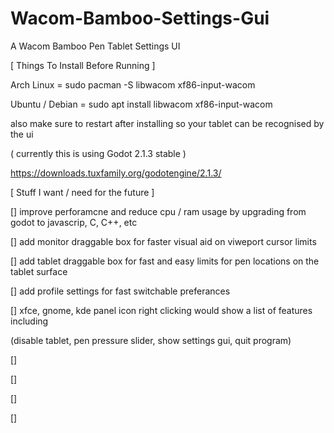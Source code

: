 # Wacom-Bamboo-Settings-Gui
A Wacom Bamboo Pen Tablet Settings UI

[ Things To Install Before Running ]

Arch Linux = sudo pacman -S libwacom xf86-input-wacom

Ubuntu / Debian = sudo apt install libwacom xf86-input-wacom

also make sure to restart after installing so your tablet can be recognised by the ui

( currently this is using Godot 2.1.3 stable )

https://downloads.tuxfamily.org/godotengine/2.1.3/


[ Stuff I want / need for the future ]

[] improve perforamcne and reduce cpu / ram usage by upgrading from godot to javascrip, C, C++, etc

[] add monitor draggable box for faster visual aid on viweport cursor limits

[] add tablet draggable box for fast and easy limits for pen locations on the tablet surface

[] add profile settings for fast switchable preferances

[] xfce, gnome, kde panel icon right clicking would show a list of features including

(disable tablet, pen pressure slider, show settings gui, quit program)

[]

[]

[]

[]


